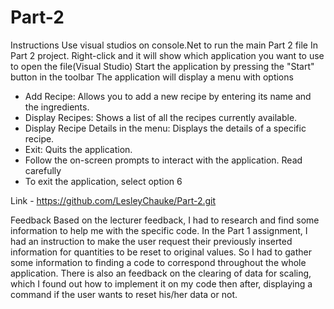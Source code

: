# Part-2
Instructions
Use visual studios on console.Net to run the main Part 2 file 
In Part 2 project. Right-click and it will show which application you want to use to open the file(Visual Studio)
Start the application by pressing the "Start" button in the toolbar
The application will display a menu with options
- Add Recipe: Allows you to add a new recipe by entering its name and the ingredients.
- Display Recipes: Shows a list of all the recipes currently available.
- Display Recipe Details in the menu: Displays the details of a specific recipe.
- Exit: Quits the application.
- Follow the on-screen prompts to interact with the application. Read carefully
- To exit the application, select option 6

Link - https://github.com/LesleyChauke/Part-2.git


Feedback
Based on the lecturer feedback, I had to research and find some information to help me with the specific code. In the Part 1 assignment, I had an instruction to make the user request their previously inserted information for quantities to be reset to original values. So I had to gather some information to finding a code to correspond throughout the whole application.
There is also an feedback on the clearing of data for scaling, which I found out how to implement it on my code then after, displaying a command if the user wants to reset his/her data or not.
